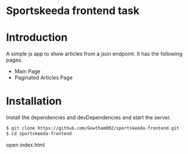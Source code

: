# Sportskeeda frontend task

# Introduction

A simple js app to show articles from a json endpoint. It has the following pages.

   - Main Page
   - Paginated Articles Page

# Installation

Install the dependencies and devDependencies and start the server.

```sh
$ git clone https://github.com/Gowtham002/sportskeeda-frontend.git
$ cd sportskeeda-frontend
```

open index.html
